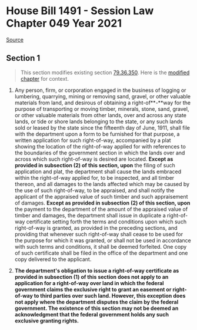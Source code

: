 # House Bill 1491 - Session Law Chapter 049 Year 2021

[Source](http://lawfilesext.leg.wa.gov/biennium/2021-22/Xml/Bills/Session%20Laws/House/1491.SL.xml)
## Section 1
> This section modifies existing section [79.36.350](/rcw/79_public_lands/79.036_easements_over_public_lands.md). Here is the [modified chapter](rcw/79_public_lands/79.036_easements_over_public_lands.md) for context.

1. Any person, firm, or corporation engaged in the business of logging or lumbering, quarrying, mining or removing sand, gravel, or other valuable materials from land, and desirous of obtaining a right-of**-**way for the purpose of transporting or moving timber, minerals, stone, sand, gravel, or other valuable materials from other lands, over and across any state lands, or tide or shore lands belonging to the state, or any such lands sold or leased by the state since the fifteenth day of June, 1911, shall file with the department upon a form to be furnished for that purpose, a written application for such right-of-way, accompanied by a plat showing the location of the right-of-way applied for with references to the boundaries of the government section in which the lands over and across which such right-of-way is desired are located. **Except as provided in subsection (2) of this section, upon** the filing of such application and plat, the department shall cause the lands embraced within the right-of-way applied for, to be inspected, and all timber thereon, and all damages to the lands affected which may be caused by the use of such right-of-way, to be appraised, and shall notify the applicant of the appraised value of such timber and such appraisement of damages. **Except as provided in subsection (2) of this section, upon** the payment to the department of the amount of the appraised value of timber and damages, the department shall issue in duplicate a right-of-way certificate setting forth the terms and conditions upon which such right-of-way is granted, as provided in the preceding sections, and providing that whenever such right-of-way shall cease to be used for the purpose for which it was granted, or shall not be used in accordance with such terms and conditions, it shall be deemed forfeited. One copy of such certificate shall be filed in the office of the department and one copy delivered to the applicant.

2. **The department's obligation to issue a right-of-way certificate as provided in subsection (1) of this section does not apply to an application for a right-of-way over land in which the federal government claims the exclusive right to grant an easement or right-of-way to third parties over such land. However, this exception does not apply where the department disputes the claim by the federal government. The existence of this section may not be deemed an acknowledgment that the federal government holds any such exclusive granting rights.**

